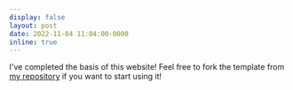 ```yaml
---
display: false
layout: post
date: 2022-11-04 11:04:00-0000
inline: true
---
```


I've completed the basis of this website! Feel free to fork the template from [my repository](https://github.com/lars-quaedvlieg/lars-quaedvlieg.github.io) if you want to start using it!